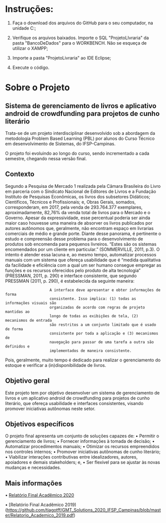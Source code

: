 # Instruções:

1. Faça o download dos arquivos do GitHub para o seu computador, na unidade C:;

2. Verifique os arquivos baixados. Importe o SQL "ProjetoLIvraria" da pasta "BancoDeDados" para o WORKBENCH. Não se esqueça de utilizar o XAMPP;

3. Importe a pasta "ProjetoLivraria" ao IDE Eclipse;

4. Execute o código.

# Sobre o Projeto
## Sistema de gerenciamento de livros e aplicativo android de crowdfunding para projetos de cunho literário

Trata-se de um projeto interdisciplinar desenvolvido sob a abordagem da metodologia Problem Based Learning (PBL) por alunos do Curso Técnico em desenvolvimento de Sistemas, do IFSP-Campinas.

O projeto foi evoluindo ao longo do curso, sendo incrementado a cada semestre, chegando nessa versão final.


## Contexto

Segundo a Pesquisa de Mercado 1 realizada pela Câmara Brasileira do Livro em parceria com o Sindicato Nacional de Editores de Livros e a Fundação Instituto de Pesquisas Econômicas, os livros dos subsetores Didáticos; Científicos, Técnicos e Profissionais; e, Obras Gerais, somados, corresponderam, em 2017, pela venda de 293.764.377 exemplares, aproximadamente, 82,76% da venda total de livros para o Mercado e o Governo. Apesar da expressividade, esse percentual poderia ser ainda maior caso houvesse uma maneira de absorver os livros publicados por autores autônomos que, geralmente, não encontram espaço em livrarias comerciais de médio e grande porte. Diante desse panorama, é pertinente o estudo e compreensão desse problema para o desenvolvimento de produtos sob encomenda para pequenos livreiros. “Estes são os sistemas encomendados por um cliente em particular.” (SOMMERVILLE, 2011, p.3). O intento é atender essa lacuna e, ao mesmo tempo, automatizar processos manuais com um sistema que ofereça usabilidade que é “medida qualitativa da facilidade e eficiência com a qual um ser humano consegue empregar as funções e os recursos oferecidos pelo produto de alta tecnologia” (PRESSMAN, 2011, p. 290) e interface consistente, que segundo PRESSMAN (2011, p. 290), é estabelecida da seguinte maneira:

                        A interface deve apresentar e obter informações de forma
                        consistente. Isso implica: (1) todas as informações visuais são
                        organizadas de acordo com regras de projeto mantidas ao
                        longo de todas as exibições de tela, (2) mecanismos de entrada
                        são restritos a um conjunto limitado que é usado de forma
                        consistente por toda a aplicação e (3) mecanismos de
                        navegação para passar de uma tarefa a outra são definidos e
                        implementados de maneira consistente.

Pois, geralmente, muito tempo é dedicado para realizar o gerenciamento do estoque e verificar a (in)disponibilidade de livros.


## Objetivo geral

Este projeto tem por objetivo desenvolver um sistema de gerenciamento de livros e um aplicativo android de crowdfunding para projetos de cunho literário, que ofereça usabilidade e interfaces consistentes, visando promover iniciativas autônomas neste setor.

## Objetivos específicos

O projeto final apresenta um conjunto de soluções capazes de:
• Permitir o gerenciamento de livros;
• Fornecer informações à tomada de decisão;
• Automatizar procedimentos manuais;
• Otimizar os recursos empreendidos nos controles internos;
• Promover iniciativas autônomas de cunho literário;
• Viabilizar interações contributivas entre idealizadores, autores, apoiadores e
demais stakeholders; e,
• Ser flexível para se ajustar às novas mudanças e necessidades.


## Mais informações

• [Relatório Final Acadêmico 2020](https://github.com/tiagotff/GMT_Solutions_2020_IFSP_Campinas/blob/master/Relatorio_Academico_2020.pdf)

• [Relatório Final Acadêmico 2019)(https://github.com/tiagotff/GMT_Solutions_2020_IFSP_Campinas/blob/master/Relatorio_Academico_2019.pdf)

